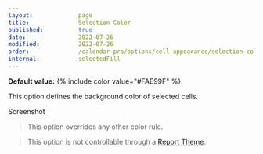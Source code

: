 ```yaml
---
layout:             page
title:              Selection Color
published:          true
date:               2022-07-26
modified:           2022-07-26
order:              /calendar-pro/options/cell-appearance/selection-color
internal:           selectedFill
---
```

**Default value:** {% include color value="#FAE99F" %}

This option defines the background color of selected cells.

<todo>Screenshot</todo>

> This option overrides any other color rule.

> This option is not controllable through a [Report Theme](../../features/themes.md).
